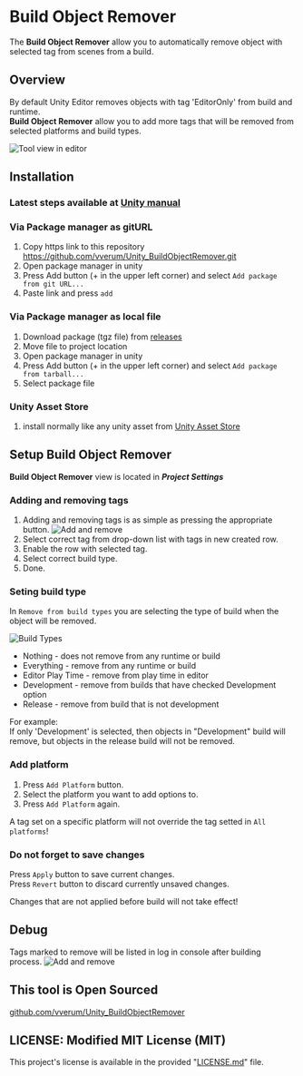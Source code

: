 # Build Object Remover

The **Build Object Remover** allow you to automatically remove object with selected tag from scenes from a build.

## Overview

By default Unity Editor removes objects with tag 'EditorOnly' from build and runtime.<br/>
**Build Object Remover** allow you to add more tags that will be removed from selected platforms and build types.

![Tool view in editor][ViewImage]

## Installation

### Latest steps available at [Unity manual][UnityUPMInstall]

### Via Package manager as gitURL
1. Copy https link to this repository<br/>
https://github.com/vverum/Unity_BuildObjectRemover.git
2. Open package manager in unity 
3. Press Add button (+ in the upper left corner) and select `Add package from git URL...`
4. Paste link and press `add`

### Via Package manager as local file
1. Download package (tgz file) from [releases](https://github.com/vverum/Unity_BuildObjectRemover/releases)
2. Move file to project location
3. Open package manager in unity 
4. Press Add button (+ in the upper left corner) and select `Add package from tarball...`
5. Select package file

### Unity Asset Store
1. install normally like any unity asset from
[Unity Asset Store][AssetStoreLink]

## Setup **Build Object Remover**

**Build Object Remover** view is located in ***Project Settings***

### Adding and removing tags<br/>
1. Adding and removing tags is as simple as pressing the appropriate button.
![Add and remove][AddRemoveImage]
2. Select correct tag from drop-down list with tags in new created row.
3. Enable the row with selected tag.
4. Select correct build type.
5. Done.

### Seting build type
In `Remove from build types` you are selecting the type of build when the object will be removed.

![Build Types][BuildTypeImage]
* Nothing - does not remove from any runtime or build
* Everything - remove from any runtime or build
* Editor Play Time - remove from play time in editor 
* Development - remove from builds that have checked Development option
* Release - remove from build that is not development

For example:<br/>
If only 'Development' is selected, then objects in "Development" build will remove, but objects in the release build will not be removed.

### Add platform
1. Press `Add Platform` button.
2. Select the platform you want to add options to.
3. Press `Add Platform` again.

A tag set on a specific platform will not override the tag setted in `All platforms`!

### Do not forget to save changes
Press `Apply` button to save current changes.<br/>
Press `Revert` button to discard currently unsaved changes.<br/>

Changes that are not applied before build will not take effect!

## Debug
Tags marked to remove will be listed in log in console after building process.
![Add and remove][BuildLogImage]

## This tool is Open Sourced
[github.com/vverum/Unity_BuildObjectRemover][GitRepoLink]

## LICENSE: Modified MIT License (MIT)
This project's license is available in the provided "[LICENSE.md](LICENSE.md)" file.


[ViewImage]: Documentation~/BuildObjRemoverScreenshot.png?raw=true "Tool view in editor"
[AddRemoveImage]: Documentation~/AddRemoveTagScreenshot.png
[BuildTypeImage]: Documentation~/BuildTypeScreenshot.png
[BuildLogImage]: Documentation~/LogScreenshot.png
[GitRepoLink]: https://github.com/vverum/Unity_BuildObjectRemover
[AssetStoreLink]: https://assetstore.unity.com/packages/tools/utilities/build-object-remover-185552
[UnityUPMInstall]: https://docs.unity3d.com/Manual/upm-ui-giturl.html